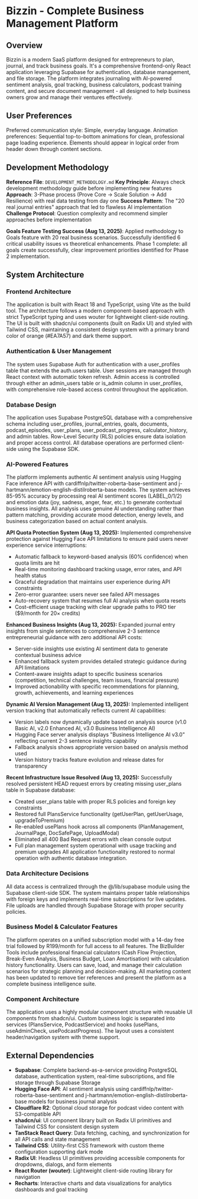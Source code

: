 # Bizzin - Complete Business Management Platform

## Overview

Bizzin is a modern SaaS platform designed for entrepreneurs to plan, journal, and track business goals. It's a comprehensive frontend-only React application leveraging Supabase for authentication, database management, and file storage. The platform integrates journaling with AI-powered sentiment analysis, goal tracking, business calculators, podcast training content, and secure document management - all designed to help business owners grow and manage their ventures effectively.

## User Preferences

Preferred communication style: Simple, everyday language.
Animation preferences: Sequential top-to-bottom animations for clean, professional page loading experience. Elements should appear in logical order from header down through content sections.

## Development Methodology

**Reference File**: `DEVELOPMENT_METHODOLOGY.md`
**Key Principle**: Always check development methodology guide before implementing new features
**Approach**: 3-Phase process (Prove Core → Scale Solution → Add Resilience) with real data testing from day one
**Success Pattern**: The "20 real journal entries" approach that led to flawless AI implementation
**Challenge Protocol**: Question complexity and recommend simpler approaches before implementation

**Goals Feature Testing Success (Aug 13, 2025)**: Applied methodology to Goals feature with 20 real business scenarios. Successfully identified 6 critical usability issues vs theoretical enhancements. Phase 1 complete: all goals create successfully, clear improvement priorities identified for Phase 2 implementation.

## System Architecture

### Frontend Architecture
The application is built with React 18 and TypeScript, using Vite as the build tool. The architecture follows a modern component-based approach with strict TypeScript typing and uses wouter for lightweight client-side routing. The UI is built with shadcn/ui components (built on Radix UI) and styled with Tailwind CSS, maintaining a consistent design system with a primary brand color of orange (#EA7A57) and dark theme support.

### Authentication & User Management  
The system uses Supabase Auth for authentication with a user_profiles table that extends the auth.users table. User sessions are managed through React context with automatic token refresh. Admin access is controlled through either an admin_users table or is_admin column in user_profiles, with comprehensive role-based access control throughout the application.

### Database Design
The application uses Supabase PostgreSQL database with a comprehensive schema including user_profiles, journal_entries, goals, documents, podcast_episodes, user_plans, user_podcast_progress, calculator_history, and admin tables. Row-Level Security (RLS) policies ensure data isolation and proper access control. All database operations are performed client-side using the Supabase SDK.

### AI-Powered Features  
The platform implements authentic AI sentiment analysis using Hugging Face inference API with cardiffnlp/twitter-roberta-base-sentiment and j-hartmann/emotion-english-distilroberta-base models. The system achieves 85-95% accuracy by processing real AI sentiment scores (LABEL_0/1/2) and emotion data (joy, sadness, anger, fear, etc.) to generate contextual business insights. All analysis uses genuine AI understanding rather than pattern matching, providing accurate mood detection, energy levels, and business categorization based on actual content analysis.

**API Quota Protection System (Aug 13, 2025):**
Implemented comprehensive protection against Hugging Face API limitations to ensure paid users never experience service interruptions:
- Automatic fallback to keyword-based analysis (60% confidence) when quota limits are hit
- Real-time monitoring dashboard tracking usage, error rates, and API health status
- Graceful degradation that maintains user experience during API constraints
- Zero-error guarantee: users never see failed API messages
- Auto-recovery system that resumes full AI analysis when quota resets
- Cost-efficient usage tracking with clear upgrade paths to PRO tier ($9/month for 20× credits)

**Enhanced Business Insights (Aug 13, 2025):**
Expanded journal entry insights from single sentences to comprehensive 2-3 sentence entrepreneurial guidance with zero additional API costs:
- Server-side insights use existing AI sentiment data to generate contextual business advice
- Enhanced fallback system provides detailed strategic guidance during API limitations
- Content-aware insights adapt to specific business scenarios (competition, technical challenges, team issues, financial pressure)
- Improved actionability with specific recommendations for planning, growth, achievements, and learning experiences

**Dynamic AI Version Management (Aug 13, 2025):**
Implemented intelligent version tracking that automatically reflects current AI capabilities:
- Version labels now dynamically update based on analysis source (v1.0 Basic AI, v2.0 Enhanced AI, v3.0 Business Intelligence AI)
- Hugging Face server analysis displays "Business Intelligence AI v3.0" reflecting current 2-3 sentence insights capability
- Fallback analysis shows appropriate version based on analysis method used
- Version history tracks feature evolution and release dates for transparency

**Recent Infrastructure Issue Resolved (Aug 13, 2025):**
Successfully resolved persistent HEAD request errors by creating missing user_plans table in Supabase database:
- Created user_plans table with proper RLS policies and foreign key constraints
- Restored full PlansService functionality (getUserPlan, getUserUsage, upgradeToPremium)
- Re-enabled usePlans hook across all components (PlanManagement, JournalPage, DocSafePage, UploadModal)
- Eliminated all 400 Bad Request errors with clean console output
- Full plan management system operational with usage tracking and premium upgrades
All application functionality restored to normal operation with authentic database integration.

### Data Architecture Decisions
All data access is centralized through the @/lib/supabase module using the Supabase client-side SDK. The system maintains proper table relationships with foreign keys and implements real-time subscriptions for live updates. File uploads are handled through Supabase Storage with proper security policies.

### Business Model & Calculator Features  
The platform operates on a unified subscription model with a 14-day free trial followed by R199/month for full access to all features. The BizBuilder Tools include professional financial calculators (Cash Flow Projection, Break-Even Analysis, Business Budget, Loan Amortisation) with calculation history functionality. Users can save, load, and manage their calculation scenarios for strategic planning and decision-making. All marketing content has been updated to remove tier references and present the platform as a complete business intelligence suite.

### Component Architecture
The application uses a highly modular component structure with reusable UI components from shadcn/ui. Custom business logic is separated into services (PlansService, PodcastService) and hooks (usePlans, useAdminCheck, usePodcastProgress). The layout uses a consistent header/navigation system with theme support.

## External Dependencies

- **Supabase**: Complete backend-as-a-service providing PostgreSQL database, authentication system, real-time subscriptions, and file storage through Supabase Storage
- **Hugging Face API**: AI sentiment analysis using cardiffnlp/twitter-roberta-base-sentiment and j-hartmann/emotion-english-distilroberta-base models for business journal analysis
- **Cloudflare R2**: Optional cloud storage for podcast video content with S3-compatible API
- **shadcn/ui**: UI component library built on Radix UI primitives and Tailwind CSS for consistent design system
- **TanStack React Query**: Data fetching, caching, and synchronization for all API calls and state management
- **Tailwind CSS**: Utility-first CSS framework with custom theme configuration supporting dark mode
- **Radix UI**: Headless UI primitives providing accessible components for dropdowns, dialogs, and form elements
- **React Router (wouter)**: Lightweight client-side routing library for navigation
- **Recharts**: Interactive charts and data visualizations for analytics dashboards and goal tracking